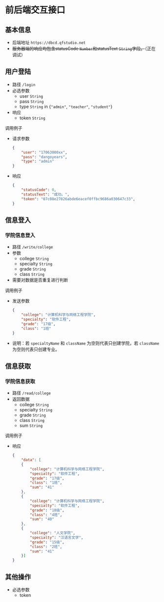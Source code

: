 # 前后端交互接口

## 基本信息

- 后端地址 `https://dbcd.qfstudio.net`
- ~~服务器端的响应均包含statusCode `Number`和statusText `String`字段。~~（正在调试）

## 用户登陆

- 路径 `/login`
- 必选参数
  - user `String`
  - pass `String`
  - type `String` in {`"admin"`, `"teacher"`, `"student"`}
- 响应
  - token `String`

调用例子

- 请求参数

    ```json
    {
        "user": "17063000xx",
        "pass": "dangoyears",
        "type": "admin"
    }
    ```

- 响应

    ```json
    {
        "statusCode": 0,
        "statusText": "成功。",
        "token": "07c08e27826abde6eacef0ffbc9686a030647c33",
    }
    ```

## 信息登入

### 学院信息登入

- 路径 `/write/college`
- 参数
  - college `String`
  - specialty `String`
  - grade `String`
  - class `String`
- 需要对数据是否重复进行判断

调用例子

- 发送参数

    ```json
    {
        "college": "计算机科学与网络工程学院",
        "specialty": "软件工程",
        "grade": "17级",
        "class": "1班"
    }
    ```

- 说明：若 `specialtyName` 和 `className` 为空则代表只创建学院，若 `className` 为空则代表只创建专业。

## 信息获取

### 学院信息获取

- 路径 `/read/college`
- 返回数据
  - college `String`
  - specialty `String`
  - grade `String`
  - class `String`
  - sum `String`

调用例子

- 响应

    ```json
    {
        "data": [
        {
            "college": "计算机科学与网络工程学院",
            "specialty": "软件工程",
            "grade": "17级",
            "class": "1班",
            "sum": "41"
        },
        {
            "college": "计算机科学与网络工程学院",
            "specialty": "软件工程",
            "grade": "18级",
            "class": "4班",
            "sum": "40"
        },
        {
            "college": "人文学院",
            "specialty": "汉语言文学",
            "grade": "15级",
            "class": "2班",
            "sum": "41"
        }]
    }
    ```

## 其他操作

- 必选参数
  - token
